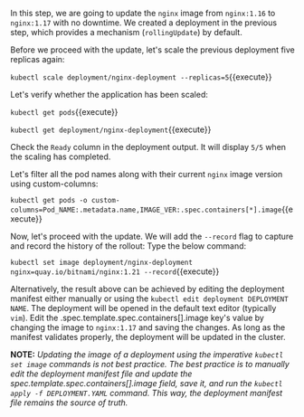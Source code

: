 In this step, we are going to update the `nginx` image from `nginx:1.16` to `nginx:1.17` with no downtime. We created a deployment in the previous step, which provides a mechanism (`rollingUpdate`) by default.

Before we proceed with the update, let's scale the previous deployment five replicas again:

`kubectl scale deployment/nginx-deployment --replicas=5`{{execute}}

Let's verify whether the application has been scaled:

`kubectl get pods`{{execute}}

`kubectl get deployment/nginx-deployment`{{execute}}

Check the `Ready` column in the deployment output. It will display `5/5` when the scaling has completed.

Let's filter all the pod names along with their current `nginx` image version using custom-columns:

`kubectl get pods -o custom-columns=Pod_NAME:.metadata.name,IMAGE_VER:.spec.containers[*].image`{{execute}}

Now, let's proceed with the update. We will add the `--record` flag to capture and record the history of the rollout: Type the below command:

`kubectl set image deployment/nginx-deployment nginx=quay.io/bitnami/nginx:1.21 --record`{{execute}}

Alternatively, the result above can be  achieved by editing the deployment manifest either manually or using the `kubectl edit deployment DEPLOYMENT NAME`.  The deployment will be opened in the default text editor (typically `vim`). Edit the  .spec.template.spec.containers[].image key's value by changing the image to `nginx:1.17` and saving the changes.  As long as the manifest validates properly, the deployment will be updated in the cluster.


**NOTE:** *Updating the image of a deployment using the imperative `kubectl set image` commands is not best practice. The best practice is to manually edit the deployment manifest file and update the spec.template.spec.containers[].image field, save it, and run the `kubectl apply -f DEPLOYMENT.YAML` command. This way, the deployment manifest file remains the source of truth.*